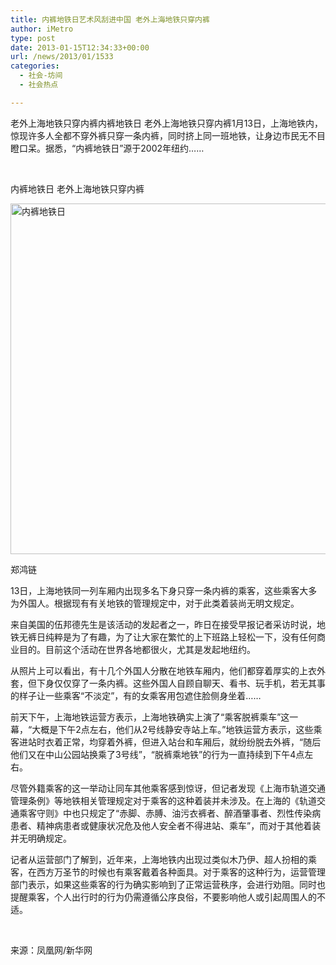 ```yaml
---
title: 内裤地铁日艺术风刮进中国 老外上海地铁只穿内裤
author: iMetro
type: post
date: 2013-01-15T12:34:33+00:00
url: /news/2013/01/1533
categories:
  - 社会-坊间
  - 社会热点

---
```

老外上海地铁只穿内裤内裤地铁日 老外上海地铁只穿内裤1月13日，上海地铁内，惊现许多人全都不穿外裤只穿一条内裤，同时挤上同一班地铁，让身边市民无不目瞪口呆。据悉，“内裤地铁日”源于2002年纽约……

&nbsp;

内裤地铁日 老外上海地铁只穿内裤

[<img src="http://news.shangdu.com/gaoqing/20130115/P_5757653_1__2090804233.jpg" alt="内裤地铁日" width="776" height="561" />][1]

郑鸿链

13日，上海地铁同一列车厢内出现多名下身只穿一条内裤的乘客，这些乘客大多为外国人。根据现有有关地铁的管理规定中，对于此类着装尚无明文规定。

来自美国的伍邦德先生是该活动的发起者之一，昨日在接受早报记者采访时说，地铁无裤日纯粹是为了有趣，为了让大家在繁忙的上下班路上轻松一下，没有任何商业目的。目前这个活动在世界各地都很火，尤其是发起地纽约。

从照片上可以看出，有十几个外国人分散在地铁车厢内，他们都穿着厚实的上衣外套，但下身仅仅穿了一条内裤。这些外国人自顾自聊天、看书、玩手机，若无其事的样子让一些乘客“不淡定”，有的女乘客用包遮住脸侧身坐着……

前天下午，上海地铁运营方表示，上海地铁确实上演了“乘客脱裤乘车”这一幕，“大概是下午2点左右，他们从2号线静安寺站上车。”地铁运营方表示，这些乘客进站时衣着正常，均穿着外裤，但进入站台和车厢后，就纷纷脱去外裤，“随后他们又在中山公园站换乘了3号线”，“脱裤乘地铁”的行为一直持续到下午4点左右。

尽管外籍乘客的这一举动让同车其他乘客感到惊讶，但记者发现《上海市轨道交通管理条例》等地铁相关管理规定对于乘客的这种着装并未涉及。在上海的《轨道交通乘客守则》中也只规定了“赤脚、赤膊、油污衣裤者、醉酒肇事者、烈性传染病患者、精神病患者或健康状况危及他人安全者不得进站、乘车”，而对于其他着装并无明确规定。

记者从运营部门了解到，近年来，上海地铁内出现过类似木乃伊、超人扮相的乘客，在西方万圣节的时候也有乘客戴着各种面具。对于乘客的这种行为，运营管理部门表示，如果这些乘客的行为确实影响到了正常运营秩序，会进行劝阻。同时也提醒乘客，个人出行时的行为仍需遵循公序良俗，不要影响他人或引起周围人的不适。

&nbsp;

来源：凤凰网/新华网

&nbsp;

 [1]: http://news.shangdu.com/gaoqing/20130115/363_5757653_1.shtml "点击查看下一页"